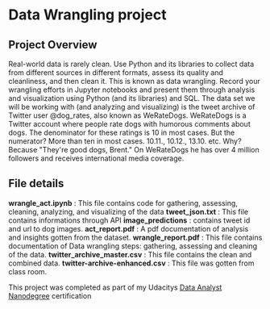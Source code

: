 # Data Wrangling project
## Project Overview
Real-world data is rarely clean. Use Python and its libraries to collect data from different sources in different formats, assess its quality and cleanliness, and then clean it. This is known as data wrangling. Record your wrangling efforts in Jupyter notebooks and present them through analysis and visualization using Python (and its libraries) and SQL.
The data set we will be working with (and analyzing and visualizing) is the tweet archive of Twitter user @dog_rates, also known as WeRateDogs. WeRateDogs is a Twitter account where people rate dogs with humorous comments about dogs. The denominator for these ratings is 10 in most cases. But the numerator? More than ten in most cases. 10.11., 10.12., 13.10. etc. Why? Because "They're good dogs, Brent." On WeRateDogs he has over 4 million followers and receives international media coverage.

## File details
**wrangle_act.ipynb** : This file contains code for gathering, assessing, cleaning, analyzing, and visualizing of the data
**tweet_json.txt** : This file contains informations through API
**image_predictions** : contains tweet id and url to dog images.
**act_report.pdf** : A pdf documentation of analysis and insights gotten from the dataset.
**wrangle_report.pdf** : This file contains documentation of Data wrangling steps: gathering, assessing and cleaning of the data.
**twitter_archive_master.csv** : This file contains the clean and combined data.
**twitter-archive-enhanced.csv** : This file was gotten from class room.


This project was completed as part of my Udacitys [Data Analyst Nanodegree](https://www.udacity.com/course/data-analyst-nanodegree--nd002) certification

